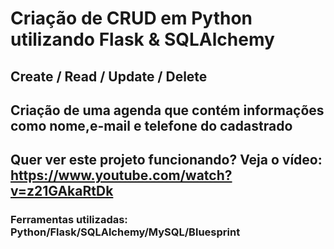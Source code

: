 # Criação de CRUD em Python utilizando Flask & SQLAlchemy

## Create / Read / Update / Delete 

## Criação de uma agenda que contém informações como nome,e-mail e telefone do cadastrado

## Quer ver este projeto funcionando? Veja o vídeo: https://www.youtube.com/watch?v=z21GAkaRtDk

### Ferramentas utilizadas: Python/Flask/SQLAlchemy/MySQL/Bluesprint
